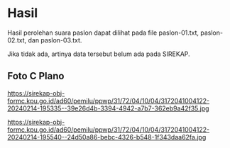 # Hasil

Hasil perolehan suara paslon dapat dilihat pada file paslon-01.txt, paslon-02.txt, dan paslon-03.txt.

Jika tidak ada, artinya data tersebut belum ada pada SIREKAP.

## Foto C Plano

https://sirekap-obj-formc.kpu.go.id/ad60/pemilu/ppwp/31/72/04/10/04/3172041004122-20240214-195335--39e26d4b-3394-4942-a7b7-362eb9a42f35.jpg

https://sirekap-obj-formc.kpu.go.id/ad60/pemilu/ppwp/31/72/04/10/04/3172041004122-20240214-195540--24d50a86-bebc-4326-b548-1f343daa62fa.jpg
